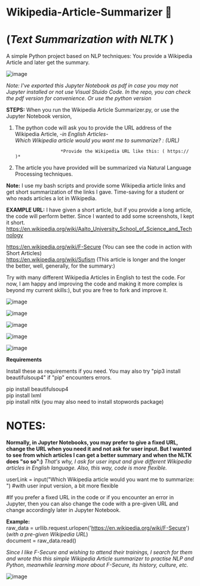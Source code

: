 # Wikipedia-Article-Summarizer  🧡
# **(_Text Summarization with NLTK_ )** #

A simple Python project based on NLP techniques: You provide a Wikipedia Article and later get the summary.


![image](https://user-images.githubusercontent.com/59505246/137501279-73ddf768-ff57-407b-853b-b6acd0422907.png)

*Note: I've exported this Jupyter Notebook as pdf in case you may not Jupyter installed or not use Visual Stuido Code. In the repo, you can check the pdf version for convenience. Or use the python version*

**STEPS:** When you run the Wikipedia Article Summarizer.py, or use the Jupyter Notebook version,                                                            

1. The python code will ask you to provide the URL address of the Wikipedia Article, *-in English Articles-* </br>
                        *Which Wikipedia article would you want me to summarize? : (URL)*
                        
                        *Provide the Wikipedia URL like this: ( https://    )*

2. The article you have provided will be summarized via Natural Language Processing techniques.

**Note:** I use my bash scripts and provide some Wikipedia article links and get short summarization of the links I gave. Time-saving for a student or who reads articles a lot in Wikipedia.

**EXAMPLE URL:** I have given a short article, but if you provide a long article, the code will perform better. Since I wanted to add some screenshots, I kept it short. https://en.wikipedia.org/wiki/Aalto_University_School_of_Science_and_Technology

https://en.wikipedia.org/wiki/F-Secure  (You can see the code in action with Short Articles)</br>
https://en.wikipedia.org/wiki/Sufism  (This article is longer and the longer the better, well, generally, for the summary:)

Try with many different Wikipedia Articles in English to test the code. For now, I am happy and improving the code and making it more complex is beyond my current skills:), but you are free to fork and improve it.


![image](https://user-images.githubusercontent.com/59505246/137502335-5b2096b0-05c1-44f5-a341-afdf5ed23868.png)

![image](https://user-images.githubusercontent.com/59505246/137500999-d8215f8d-ee93-4b30-830e-f017f2d2219b.png)


![image](https://user-images.githubusercontent.com/59505246/137485419-7530cd8e-8ce2-46e6-945b-29f84614b2d2.png)


![image](https://user-images.githubusercontent.com/59505246/137485619-b5330b5d-2450-400a-bc1a-a6d817508ed7.png)


![image](https://user-images.githubusercontent.com/59505246/137485727-454cb2d9-af82-45a1-9d39-892fa2a26d6e.png)

 **Requirements**

 Install these as requirements if you need. You may also try "pip3 install beautifulsoup4" if "pip" encounters errors.
 
  pip install beautifulsoup4 <br /> 
  pip install lxml <br /> 
  pip install nltk  (you may also need to install stopwords package)


# NOTES:

**Normally, in Jupyter Notebooks, you may prefer to give a fixed URL, change the URL when you need it
and not ask for user input. But I wanted to see from which
articles I can get a better summary and when the NLTK does "so so":)** *That's why, I ask for user input and give different Wikipedia articles in English language. Also, this way, code is more flexible.*

userLink = input("Which Wikipedia article would you want me to summarize: ")  #with user input version, a bit more flexible


#If you prefer a fixed URL in the code or if you encounter an error in Jupyter, then you can also change the code with a pre-given URL and change accordingly later in Jupyter Notebook.

**Example:**<br /> 
raw_data = urllib.request.urlopen('https://en.wikipedia.org/wiki/F-Secure')  (*with a pre-given Wikipedia URL*) <br /> 
document = raw_data.read()

*Since I like F-Secure and wishing to attend their trainings, I search for them and wrote this this simple Wikipedia Article summarizer to practise NLP and Python, meanwhile learning more about F-Secure, its history, culture, etc.*

![image](https://user-images.githubusercontent.com/59505246/137503439-45135716-7b14-4d0f-9972-c37abc59cf4d.png)



